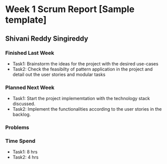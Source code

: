 # Week 1 Scrum Report [Sample template]

## Shivani Reddy Singireddy

### Finished Last Week 
- Task1: Brainstorm the ideas for the project with the desired use-cases
- Task2: Check the feasibilty of pattern application in the project and detail out the user stories and modular tasks

### Planned Next Week 
- Task1: Start the project implememtation with the technology stack discussed.
- Task2: Implement the functionalities according to the user stories in the backlog.

### Problems

### Time Spend

- Task1: 8 hrs
- Task2: 4 hrs

